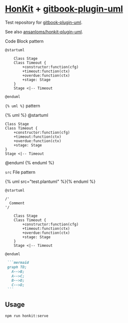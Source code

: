 # [HonKit](https://github.com/HonKit/HonKit) + [gitbook-plugin-uml](https://github.com/vowstar/gitbook-plugin-uml)

Test repository for [gitbook-plugin-uml](https://github.com/vowstar/gitbook-plugin-uml).

See also [ansanloms/honkit-plugin-uml](https://github.com/ansanloms/honkit-plugin-uml).

Code Block pattern

```uml
@startuml

	Class Stage
	Class Timeout {
		+constructor:function(cfg)
		+timeout:function(ctx)
		+overdue:function(ctx)
		+stage: Stage
	}
 	Stage <|-- Timeout

@enduml
```

`{% uml %}` pattern

{% uml %}
@startuml

	Class Stage
	Class Timeout {
		+constructor:function(cfg)
		+timeout:function(ctx)
		+overdue:function(ctx)
		+stage: Stage
	}
 	Stage <|-- Timeout

@enduml
{% enduml %}

`src` File pattern

{% uml src="test.plantuml" %}{% enduml %}


```uml
@startuml

/'
  Comment
'/

    Class Stage
    Class Timeout {
        +constructor:function(cfg)
        +timeout:function(ctx)
        +overdue:function(ctx)
        +stage: Stage
    }
    Stage <|-- Timeout

@enduml
```

~~~md
 ```mermaid
 graph TD;
   A-->B;
   A-->C;
   B-->D;
   C-->D;
 ```
~~~


## Usage

    npm run honkit:serve
